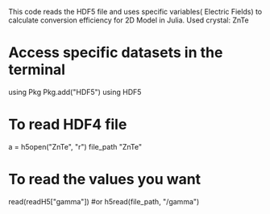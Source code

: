This code reads the HDF5 file and uses specific variables( Electric Fields) to calculate conversion efficiency for 2D Model in Julia.
Used crystal: ZnTe
# Access specific datasets in the terminal
using Pkg
Pkg.add("HDF5")
using HDF5
# To read HDF4 file
a = h5open("ZnTe", "r")
file_path "ZnTe"
# To read the values you want
read(readH5["gamma"])   #or
h5read(file_path, "/gamma")  
